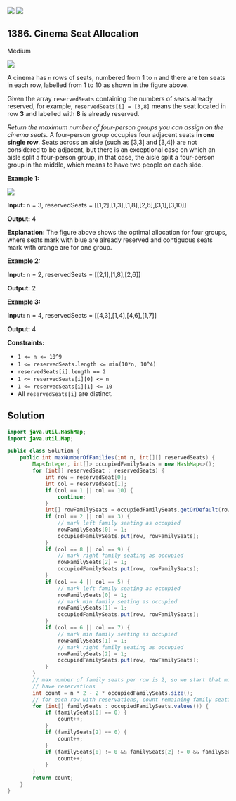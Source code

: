 [![](https://img.shields.io/github/stars/javadev/LeetCode-in-Java?label=Stars&style=flat-square)](https://github.com/javadev/LeetCode-in-Java)
[![](https://img.shields.io/github/forks/javadev/LeetCode-in-Java?label=Fork%20me%20on%20GitHub%20&style=flat-square)](https://github.com/javadev/LeetCode-in-Java/fork)

## 1386\. Cinema Seat Allocation

Medium

![](https://assets.leetcode.com/uploads/2020/02/14/cinema_seats_1.png)

A cinema has `n` rows of seats, numbered from 1 to `n` and there are ten seats in each row, labelled from 1 to 10 as shown in the figure above.

Given the array `reservedSeats` containing the numbers of seats already reserved, for example, `reservedSeats[i] = [3,8]` means the seat located in row **3** and labelled with **8** is already reserved.

_Return the maximum number of four-person groups you can assign on the cinema seats._ A four-person group occupies four adjacent seats **in one single row**. Seats across an aisle (such as [3,3] and [3,4]) are not considered to be adjacent, but there is an exceptional case on which an aisle split a four-person group, in that case, the aisle split a four-person group in the middle, which means to have two people on each side.

**Example 1:**

![](https://assets.leetcode.com/uploads/2020/02/14/cinema_seats_3.png)

**Input:** n = 3, reservedSeats = \[\[1,2],[1,3],[1,8],[2,6],[3,1],[3,10]]

**Output:** 4

**Explanation:** The figure above shows the optimal allocation for four groups, where seats mark with blue are already reserved and contiguous seats mark with orange are for one group.

**Example 2:**

**Input:** n = 2, reservedSeats = \[\[2,1],[1,8],[2,6]]

**Output:** 2

**Example 3:**

**Input:** n = 4, reservedSeats = \[\[4,3],[1,4],[4,6],[1,7]]

**Output:** 4

**Constraints:**

*   `1 <= n <= 10^9`
*   `1 <= reservedSeats.length <= min(10*n, 10^4)`
*   `reservedSeats[i].length == 2`
*   `1 <= reservedSeats[i][0] <= n`
*   `1 <= reservedSeats[i][1] <= 10`
*   All `reservedSeats[i]` are distinct.

## Solution

```java
import java.util.HashMap;
import java.util.Map;

public class Solution {
    public int maxNumberOfFamilies(int n, int[][] reservedSeats) {
        Map<Integer, int[]> occupiedFamilySeats = new HashMap<>();
        for (int[] reservedSeat : reservedSeats) {
            int row = reservedSeat[0];
            int col = reservedSeat[1];
            if (col == 1 || col == 10) {
                continue;
            }
            int[] rowFamilySeats = occupiedFamilySeats.getOrDefault(row, new int[3]);
            if (col == 2 || col == 3) {
                // mark left family seating as occupied
                rowFamilySeats[0] = 1;
                occupiedFamilySeats.put(row, rowFamilySeats);
            }
            if (col == 8 || col == 9) {
                // mark right family seating as occupied
                rowFamilySeats[2] = 1;
                occupiedFamilySeats.put(row, rowFamilySeats);
            }
            if (col == 4 || col == 5) {
                // mark left family seating as occupied
                rowFamilySeats[0] = 1;
                // mark min family seating as occupied
                rowFamilySeats[1] = 1;
                occupiedFamilySeats.put(row, rowFamilySeats);
            }
            if (col == 6 || col == 7) {
                // mark min family seating as occupied
                rowFamilySeats[1] = 1;
                // mark right family seating as occupied
                rowFamilySeats[2] = 1;
                occupiedFamilySeats.put(row, rowFamilySeats);
            }
        }
        // max number of family seats per row is 2, so we start that minus the rows for which we
        // have reservations
        int count = n * 2 - 2 * occupiedFamilySeats.size();
        // for each row with reservations, count remaining family seatings
        for (int[] familySeats : occupiedFamilySeats.values()) {
            if (familySeats[0] == 0) {
                count++;
            }
            if (familySeats[2] == 0) {
                count++;
            }
            if (familySeats[0] != 0 && familySeats[2] != 0 && familySeats[1] == 0) {
                count++;
            }
        }
        return count;
    }
}
```